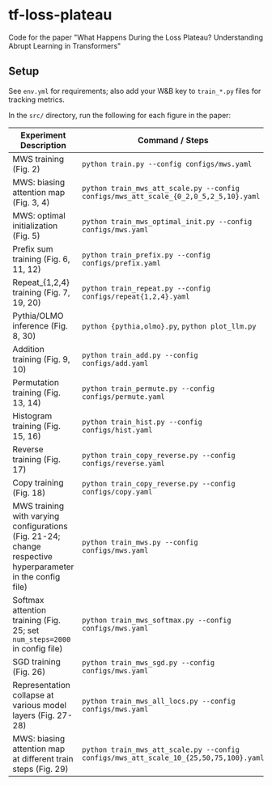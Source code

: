 # tf-loss-plateau

Code for the paper "What Happens During the Loss Plateau? Understanding Abrupt Learning in Transformers"

## Setup

See `env.yml` for requirements; also add your W&B key to `train_*.py` files for tracking metrics. 

In the `src/` directory, run the following for each figure in the paper:

| **Experiment Description** | **Command / Steps** |
|----------------------------|---------------------|
| MWS training (Fig. 2) | `python train.py --config configs/mws.yaml` |
| MWS: biasing attention map (Fig. 3, 4) | `python train_mws_att_scale.py --config configs/mws_att_scale_{0_2,0_5,2_5,10}.yaml` |
| MWS: optimal initialization (Fig. 5) | `python train_mws_optimal_init.py --config configs/mws.yaml` |
| Prefix sum training (Fig. 6, 11, 12) | `python train_prefix.py --config configs/prefix.yaml` |
| Repeat_{1,2,4} training (Fig. 7, 19, 20) | `python train_repeat.py --config configs/repeat{1,2,4}.yaml` |
| Pythia/OLMO inference (Fig. 8, 30) | `python {pythia,olmo}.py`, `python plot_llm.py` |
| Addition training (Fig. 9, 10) | `python train_add.py --config configs/add.yaml` |
| Permutation training (Fig. 13, 14) | `python train_permute.py --config configs/permute.yaml` |
| Histogram training (Fig. 15, 16) | `python train_hist.py --config configs/hist.yaml` |
| Reverse training (Fig. 17) | `python train_copy_reverse.py --config configs/reverse.yaml` |
| Copy training (Fig. 18) | `python train_copy_reverse.py --config configs/copy.yaml` |
| MWS training with varying configurations (Fig. 21-24; change respective hyperparameter in the config file) | `python train_mws.py --config configs/mws.yaml` |
| Softmax attention training (Fig. 25; set `num_steps=2000` in config file) | `python train_mws_softmax.py --config configs/mws.yaml` |
| SGD training (Fig. 26) | `python train_mws_sgd.py --config configs/mws.yaml` |
| Representation collapse at various model layers (Fig. 27-28) | `python train_mws_all_locs.py --config configs/mws.yaml` |
| MWS: biasing attention map at different train steps (Fig. 29) | `python train_mws_att_scale.py --config configs/mws_att_scale_10_{25,50,75,100}.yaml` |


<!-- : 
```bash
train_mws.py --config configs/mws.yaml
```

Fig. 3: 
```bash
train_mws_att_scale.py --config configs/mws_att_scale_{2_5,10}.yaml
```

Fig. 4: 
```bash
train_mws_att_scale.py --config configs/mws_att_scale_{0_2,0_5}.yaml
```

Fig. 5: 
```bash
train_mws_optimal_init.py --config configs/mws.yaml
```

Fig. 6: 
```bash
train_prefix.py --config configs/prefix.yaml
```


Fig. 7: 
```bash
train_repeat.py --config configs/repeat1.yaml
```

Fig. 8 
```bash
pythia.py
``` -->